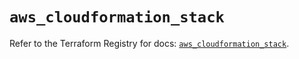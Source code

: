 # `aws_cloudformation_stack`

Refer to the Terraform Registry for docs: [`aws_cloudformation_stack`](https://registry.terraform.io/providers/hashicorp/aws/5.41.0/docs/resources/cloudformation_stack).
